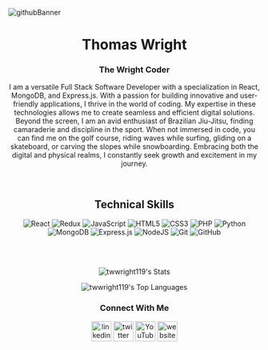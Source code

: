 ![githubBanner](https://github.com/twwright119/twwright119/assets/115041793/2663534a-f227-4b65-9c65-2c998072d6fb)
<div>
<h1 align="center">Thomas Wright</h1>
<h3 align="center">The Wright Coder</h3>
</div>
<p align="center">I am a versatile Full Stack Software Developer with a specialization in React, MongoDB, and Express.js. With a passion for building innovative and user-friendly applications, I thrive in the world of coding. My expertise in these technologies allows me to create seamless and efficient digital solutions. Beyond the screen, I am an avid enthusiast of Brazilian Jiu-Jitsu, finding camaraderie and discipline in the sport. When not immersed in code, you can find me on the golf course, riding waves while surfing, gliding on a skateboard, or carving the slopes while snowboarding. Embracing both the digital and physical realms, I constantly seek growth and excitement in my journey.</p>
<br>
<h2 align="center">Technical Skills</h2>
<div align="center">
  
 ![React](https://img.shields.io/badge/react-%2320232a.svg?style=for-the-badge&logo=react&logoColor=%2361DAFB) 
 ![Redux](https://img.shields.io/badge/redux-%23593d88.svg?style=for-the-badge&logo=redux&logoColor=white)
 ![JavaScript](https://img.shields.io/badge/javascript-%23323330.svg?style=for-the-badge&logo=javascript&logoColor=%23F7DF1E)
 ![HTML5](https://img.shields.io/badge/html5-%23E34F26.svg?style=for-the-badge&logo=html5&logoColor=white)
 ![CSS3](https://img.shields.io/badge/css3-%231572B6.svg?style=for-the-badge&logo=css3&logoColor=white)
 ![PHP](https://img.shields.io/badge/php-%23777BB4.svg?style=for-the-badge&logo=php&logoColor=white)
 ![Python](https://img.shields.io/badge/python-3670A0?style=for-the-badge&logo=python&logoColor=ffdd54)
 ![MongoDB](https://img.shields.io/badge/MongoDB-%234ea94b.svg?style=for-the-badge&logo=mongodb&logoColor=white)
 ![Express.js](https://img.shields.io/badge/express.js-%23404d59.svg?style=for-the-badge&logo=express&logoColor=%2361DAFB)
 ![NodeJS](https://img.shields.io/badge/node.js-6DA55F?style=for-the-badge&logo=node.js&logoColor=white)
 ![Git](https://img.shields.io/badge/git-%23F05033.svg?style=for-the-badge&logo=git&logoColor=white)
 ![GitHub](https://img.shields.io/badge/github-%23121011.svg?style=for-the-badge&logo=github&logoColor=white)
 
</div>
<br>
<br>
<div align="center">
  
  ![twwright119's Stats](https://github-readme-stats.vercel.app/api?username=twwright119&theme=prussian&show_icons=true&hide_border=true&count_private=true)
  
</div>
<div align="center">
  
  ![twwright119's Top Languages](https://github-readme-stats.vercel.app/api/top-langs/?username=twwright119&theme=prussian&show_icons=true&hide_border=true&layout=compact)
  
</div>
<div align="center">
  
<h3>Connect With Me</h3>
  
[<img src='https://cdn.jsdelivr.net/npm/simple-icons@3.0.1/icons/linkedin.svg' alt='linkedin' height='40'>](https://www.linkedin.com/in/thomas-wright-twc/)  [<img src='https://cdn.jsdelivr.net/npm/simple-icons@3.0.1/icons/twitter.svg' alt='twitter' height='40'>](https://twitter.com/TheWrightCoder)  [<img src='https://cdn.jsdelivr.net/npm/simple-icons@3.0.1/icons/youtube.svg' alt='YouTube' height='40'>](https://www.youtube.com/channel/https://www.youtube.com/channel/UCdj5tIxPSFhvsEIegNPwD-w)  [<img src='https://cdn.jsdelivr.net/npm/simple-icons@3.0.1/icons/icloud.svg' alt='website' height='40'>](https://twcportfolio.com/)  

</div>






